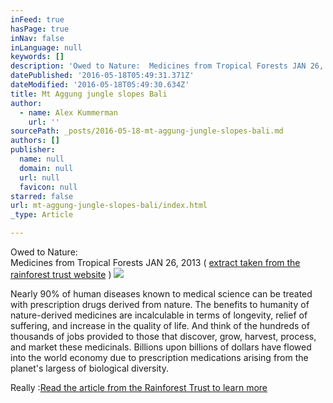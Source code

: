 ```yaml
---
inFeed: true
hasPage: true
inNav: false
inLanguage: null
keywords: []
description: 'Owed to Nature:  Medicines from Tropical Forests JAN 26, 2013 ( extract taken from the rainforest trust website )'
datePublished: '2016-05-18T05:49:31.371Z'
dateModified: '2016-05-18T05:49:30.634Z'
title: Mt Aggung jungle slopes Bali
author:
  - name: Alex Kummerman
    url: ''
sourcePath: _posts/2016-05-18-mt-aggung-jungle-slopes-bali.md
authors: []
publisher:
  name: null
  domain: null
  url: null
  favicon: null
starred: false
url: mt-aggung-jungle-slopes-bali/index.html
_type: Article

---
```

Owed to Nature:   
Medicines from Tropical Forests JAN 26, 2013 ( [extract taken from the rainforest trust website][0] )
![](https://the-grid-user-content.s3-us-west-2.amazonaws.com/33a8da96-eb39-4c61-a7bd-060fe5f4d2b0.jpg)

Nearly 90% of human diseases known to medical science can be treated with prescription drugs derived from nature. The benefits to humanity of nature-derived medicines are incalculable in terms of longevity, relief of suffering, and increase in the quality of life. And think of the hundreds of thousands of jobs provided to those that discover, grow, harvest, process, and market these medicinals. Billions upon billions of dollars have flowed into the world economy due to prescription medications arising from the planet's largess of biological diversity.

Really :[Read the article from the Rainforest Trust to learn more][0]

[0]: https://www.rainforesttrust.org/news/owed-to-nature-medicines-from-tropical-forests/